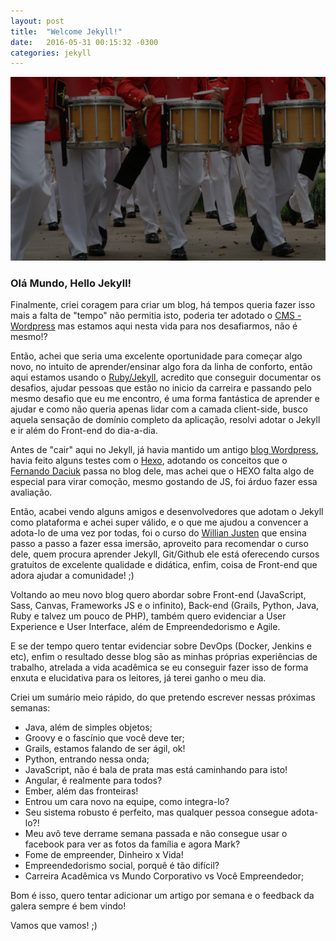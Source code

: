```yaml
---
layout: post
title:  "Welcome Jekyll!"
date:   2016-05-31 00:15:32 -0300
categories: jekyll
---
```


![hello](../img/hello.jpg)

### Olá Mundo, Hello Jekyll!
Finalmente, criei coragem para criar um blog, há tempos queria fazer isso mais a falta de "tempo" não permitia isto, poderia ter adotado o [CMS - Wordpress](https://br.wordpress.com/) mas estamos aqui nesta vida para nos desafiarmos, não é mesmo!?

Então, achei que seria uma excelente oportunidade para começar algo novo, no intuito de aprender/ensinar algo fora da linha de conforto, então aqui estamos usando o [Ruby/Jekyll](https://jekyllrb.com/), acredito que conseguir documentar os desafios, ajudar pessoas que estão no inicio da carreira e passando pelo mesmo desafio que eu me encontro, é uma forma fantástica de aprender e ajudar e como não queria apenas lidar com a camada client-side, busco aquela sensação de domínio completo da aplicação, resolvi adotar o Jekyll e ir além do Front-end do dia-a-dia.

Antes de "cair" aqui no Jekyll, já havia mantido um antigo [blog Wordpress](https://cristofersousa.wordpress.com/), havia feito alguns testes com o [Hexo](https://hexo.io/), adotando os conceitos que o [Fernando Daciuk](http://blog.da2k.com.br/2014/01/05/hexo-criando-um-blog-ao-estilo-miojo/) passa no blog dele, mas achei que o HEXO falta algo de especial para virar comoção, mesmo gostando de JS, foi árduo fazer essa avaliação.

Então, acabei vendo alguns amigos e desenvolvedores que adotam o Jekyll como plataforma e achei super válido, e o que me ajudou a convencer a adota-lo de uma vez por todas, foi o curso do [Willian Justen](http://willianjusten.teachable.com/courses/criando-sites-estaticos-com-jekyll/) que ensina passo a passo a fazer essa imersão, aproveito para recomendar o curso  dele, quem procura aprender Jekyll, Git/Github ele está oferecendo cursos gratuitos de excelente qualidade e didática, enfim, coisa de Front-end que adora ajudar a comunidade! ;)

Voltando ao meu novo blog quero abordar sobre Front-end (JavaScript, Sass, Canvas, Frameworks JS e o infinito),  Back-end (Grails, Python, Java, Ruby e talvez um pouco de PHP), também quero evidenciar a User Experience e User Interface, além de Empreendedorismo e Agile.

E se der tempo quero tentar evidenciar sobre DevOps (Docker, Jenkins e etc), enfim  o resultado desse blog são as minhas próprias experiências de trabalho, atrelada a vida acadêmica se eu conseguir fazer isso de forma enxuta e elucidativa para os leitores, já terei ganho o meu dia.

Criei um sumário meio rápido, do que pretendo escrever nessas próximas semanas:

 * Java, além de simples objetos;
 * Groovy e o fascínio que você deve ter;
 * Grails, estamos falando de ser ágil, ok!
 * Python, entrando nessa onda;
 * JavaScript, não é bala de prata mas está caminhando para isto!
 * Angular, é realmente para todos?
 * Ember, além das fronteiras!
 * Entrou um cara novo na equipe, como integra-lo?
 * Seu sistema robusto é perfeito, mas qualquer pessoa consegue adota-lo?!
 * Meu avô teve derrame semana passada e não consegue usar o facebook para ver as fotos da família e agora Mark?
 * Fome de empreender, Dinheiro x Vida!
 * Empreendedorismo social, porquê é tão difícil?
 * Carreira Acadêmica vs Mundo Corporativo vs Você Empreendedor;

 Bom é isso, quero tentar adicionar um artigo por semana e o feedback da galera sempre é bem vindo!

 Vamos que vamos! ;)
